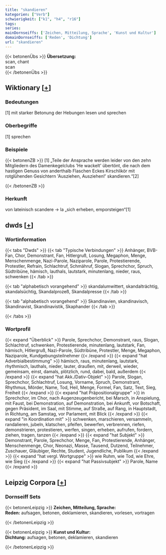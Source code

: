 ```yaml
---
title: "skandieren"
kategorien: ["Verb"]
schwierigkeit: ["k1", "h4", "r16"]
tags:
series:
mainDornseiffs: ['Zeichen, Mitteilung, Sprache', 'Kunst und Kultur']
domainDornseiffs: ['Reden', 'Dichtung']
url: "skandieren"
---
```


{{< betonenÜbs >}}
**Übersetzung:**  
scan, chant  
scan  
{{< /betonenÜbs >}}

## Wiktionary [[+](https://de.wiktionary.org/wiki/skandieren)]

### Bedeutungen
[1] mit starker Betonung der Hebungen lesen und sprechen  

### Oberbegriffe
[1] sprechen  

### Beispiele
{{< betonenZB >}}
[1] „Teile der Ansprache werden leider von den zehn Mitgliedern des Damenkegelclubs 'He wackelt' übertönt, die nach dem hastigen Genuss von anderthalb Flaschen Eckes Kirschlikör mit rotglühenden Gesichtern 'Ausziehen, Ausziehen!' skandieren.“[2]  

{{< /betonenZB >}}
### Herkunft
von lateinisch scandere → la „sich erheben, emporsteigen“[1]  



## dwds [[+](https://www.dwds.de/wb/skandieren)]

### Wortinformation
{{< tabs "Dwds" >}}
{{< tab "Typische Verbindungen" >}}
Anhänger, BVB-Fan, Chor, Demonstrant, Fan, Hitlergruß, Losung, Megaphon, Menge, Menschenmenge, Nazi-Parole, Naziparole, Parole, Protestierende, Protestler, Refrain, Schlachtruf, Schmähruf, Slogan, Sprechchor, Spruch, Südtribüne, hämisch, lauthals, lautstark, minutenlang, nieder, raus, schwenken
{{< /tab >}}

{{< tab "alphabetisch vorangehend" >}}
skandalumwittert, skandalträchtig, skandalsüchtig, Skandalprozeß, Skandalpresse
{{< /tab >}}

{{< tab "alphabetisch vorangehend" >}}
Skandinavien, skandinavisch, Skandinavist, Skandinavistik, Skaphander
{{< /tab >}}

{{< /tabs >}}

### Wortprofil
{{< expand "Überblick" >}} Parole, Sprechchor, Demonstrant, raus, Slogan, Schlachtruf, schwenken, Protestierende, minutenlang, lautstark, Fan, hämisch, Hitlergruß, Nazi-Parole, Südtribüne, Protestler, Menge, Megaphon, Naziparole, Kundgebungsteilnehmer {{< /expand >}}
{{< expand "hat Adverbialbestimmung" >}} hämisch, raus, minutenlang, lautstark, rhythmisch, lauthals, nieder, lauter, draußen, mit, derweil, wieder, gemeinsam, einst, damals, plötzlich, rund, dabei, bald, außerdem {{< /expand >}}
{{< expand "hat Akk./Dativ-Objekt" >}} Parole, Slogan, Sprechchor, Schlachtruf, Losung, Vorname, Spruch, Demonstrant, Rhythmus, Mörder, Name, Tod, Heil, Menge, Formel, Fan, Satz, Text, Sieg, Freiheit {{< /expand >}}
{{< expand "hat Präpositionalgruppe" >}} in Sprechchor, im Chor, nach Augenzeugenbericht, bei Marsch, in Anspielung, mit Faust, bei Demonstration, auf Demonstration, bei Ankunft, vor Botschaft, gegen Präsident, im Saal, mit Stimme, auf Straße, auf Rang, in Hauptstadt, in Richtung, am Samstag, vor Parlament, mit Blick {{< /expand >}}
{{< expand "in Koordination mit" >}} schwenken, marschieren, versammeln, randalieren, jubeln, klatschen, pfeifen, bewerfen, verbrennen, riefen, demonstrieren, protestieren, werfen, singen, erheben, aufrufen, fordern, ziehen, tragen, tanzen {{< /expand >}}
{{< expand "hat Subjekt" >}} Demonstrant, Parole, Sprechchor, Menge, Fan, Protestierende, Anhänger, Menschenmenge, Chor, Neonazi, Masse, Tausend, Dutzend, Teilnehmer, Zuschauer, Gläubiger, Rechte, Student, Jugendliche, Publikum {{< /expand >}}
{{< expand "hat vergl. Wortgruppe" >}} wie Ruhm, wie Tod, wie Ehre, wie Sieg {{< /expand >}}
{{< expand "hat Passivsubjekt" >}} Parole, Name {{< /expand >}}

## Leipzig Corpora [[+](https://corpora.uni-leipzig.de/en/res?word=skandieren&corpusId=deu_newscrawl-public_2018)]

### Dornseiff Sets
{{< betonenLeipzig >}}
**Zeichen, Mitteilung, Sprache:**  
**Reden:** aufsagen, betonen, deklamieren, skandieren, vorlesen, vortragen  

{{< /betonenLeipzig >}}


{{< betonenLeipzig >}}
**Kunst und Kultur:**  
**Dichtung:** aufsagen, betonen, deklamieren, skandieren  

{{< /betonenLeipzig >}}

